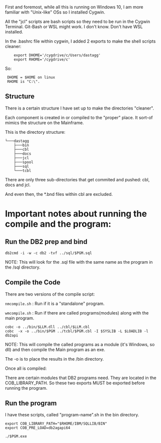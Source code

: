 First and foremost, while all this is running on Windows 10, I am more familiar with "Unix-like" OSs so I installed Cygwin.

All the "jcl" scripts are bash scripts so they need to be run in the Cygwin Terminal.
Git-Bash or WSL might work. I don't know. Don't have WSL installed.

In the .bashrc file within cygwin, I added 2 exports to make the 
shell scripts cleaner:

```
    export DHOME='/cygdrive/c/Users/dastagg'
    export RHOME='/cygdrive/c'
```
So:
     
     DHOME = $HOME on linux
     RHOME is "C:\".

## Structure
There is a certain structure I have set up to make the
directories "cleaner". 

Each component is created in or compiled to the "proper" place.
It sort-of mimics the structure on the Mainframe.

This is the directory structure:
```
└───dastagg
    ├───bin
    ├───cbl
    ├───docs
    ├───jcl
    ├───spool
    ├───sql
    └───tcbl
```

There are only three sub-directories that get commited and pushed: cbl, docs and jcl. 

And even then, the *.bnd files within cbl are 
excluded.


# Important notes about running the compile and the program:

## Run the DB2 prep and bind
```
db2cmd -i -w -c db2 -tvf ../sql/$PGM.sql
```

NOTE: This will look for the .sql file with the same name as 
the program in the /sql directory.

## Compile the Code

There are two versions of the compile script:

```nmcompile.sh``` : Run if it is a "standalone" program.

```wmcompile.sh``` : Run if there are called programs(modules) along with the main program.

```
cobc -o ../bin/$LLM.dll ../cbl/$LLM.cbl  
cobc  -x -o ../bin/$PGM ../tcbl/$PGM.cbl -I $SYSLIB -L $LOADLIB -l db2api
```

NOTE: This will compile the called programs as a module (it's Windows, so dll)
and then compile the Main program as an exe.

The -o is to place the results in the /bin directory.

Once all is compiled:

There are certain modules that DB2 programs need.
They are located in the COB_LIBRARY_PATH.
So these two exports MUST be exported before running the program.

## Run the program

I have these scripts, called "program-name".sh in the bin directory.
```
export COB_LIBRARY_PATH="$RHOME/IBM/SQLLIB/BIN"  
export COB_PRE_LOAD=db2agapi64

./$PGM.exe
```
